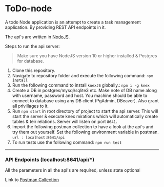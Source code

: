 # ToDo-node
A todo Node application is an attempt to create a task management application.
By providing REST API endpoints in it.

The api's are written in [NodeJS](https://nodejs.org/en/).

Steps to run the api server:
> Make sure you have NodeJS version 10 or higher installed & Postgres for database.
1) Clone this repository.
2) Navigate to repository folder and execute the following command:
    `npm install`
3) Run the following command to install `knexJS` globally.:
    `npm i -g knex`
4) Create a DB in postgres/mysql/sqlite3 etc. Make note of DB name along with username, password and host. You machine should be able to connect to database using any DB client (PgAdmin, DBeaver). Also grant all privillages to it.
5) Run `npm start` in root directory of project to start the api server. This will start the server & execute knex mirations which will automatically create tables & teir relations. Server will listen on port `8641`.
7) Import the following postman collection to have a look at the api's and try them out yourself. Set the following environment variable in postman.
    `url : localhost:8641/api`
8) To run tests use the following command: `npm run test`
___

### API Endpoints (localhost:8641/api/*)

All the parameters in all the api's are required, unless state optional

Link to [Postman Collection](https://www.getpostman.com/collections/5225daeae7962035b822)
